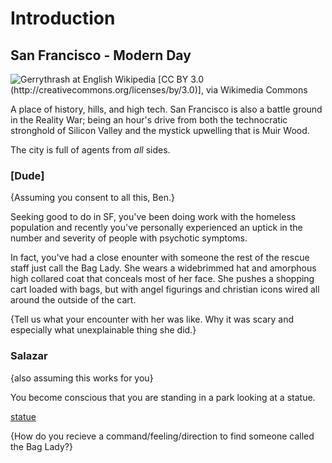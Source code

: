 # Introduction

## San Francisco - Modern Day 

  ![Gerrythrash at English Wikipedia [CC BY 3.0 (http://creativecommons.org/licenses/by/3.0)], via Wikimedia Commons](https://upload.wikimedia.org/wikipedia/commons/8/86/Bay_Bride_from_Yerba_Buena_Island.JPG)

  A place of history, hills, and high tech. San Francisco is also a battle ground in the Reality War; being an hour's drive from both the technocratic stronghold of Silicon Valley and the mystick upwelling that is Muir Wood.

  The city is full of agents from _all_ sides. 

### \[Dude\]

  {Assuming you consent to all this, Ben.}

  Seeking good to do in SF, you've been doing work with the homeless population and recently you've personally experienced an uptick in the number and severity of people with psychotic symptoms. 

  In fact, you've had a close enounter with someone the rest of the rescue staff just call the Bag Lady. She wears a widebrimmed hat and amorphous high collared coat that conceals most of her face. She pushes a shopping cart loaded with bags, but with angel figurings and christian icons wired all around the outside of the cart. 

  {Tell us what your encounter with her was like. Why it was scary and especially what unexplainable thing she did.} 

### Salazar 

  {also assuming this works for you}

  You become conscious that you are standing in a park looking at a statue. 

  [statue](https://www.google.com/maps/@37.8060289,-122.4293169,3a,75y,24.38h,99.92t/data=!3m8!1e1!3m6!1s-dgPyWC_qh5U%2FUOOf8GswW8I%2FAAAAAAAAelg%2FuMrYzP4CL_g3CnSHpxmLUZoK12Nrv7SMgCJkC!2e4!3e11!6s%2F%2Flh6.googleusercontent.com%2F-dgPyWC_qh5U%2FUOOf8GswW8I%2FAAAAAAAAelg%2FuMrYzP4CL_g3CnSHpxmLUZoK12Nrv7SMgCJkC%2Fw203-h100-k-no-pi0-ya267.9265-ro-0-fo100%2F!7i4014!8i1937)

  
  {How do you recieve a command/feeling/direction to find someone called the Bag Lady?}
